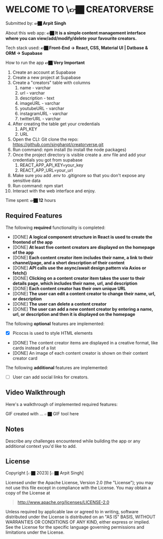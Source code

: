 # WELCOME TO \👉🏿 CREATORVERSE

Submitted by: **👉🏿 Arpit Singh**

About this web app: **👉🏿 It is a simple content management interface where you can view/add/modify/delete your favourite creators.**

Tech stack used: **👉🏿 Front-End -> React, CSS, Material UI | Datbase & ORM -> Supabase**

How to run the app **👉🏿 Very Important**

1. Create an account at Supabase
2. Create a new project at Supabase
3. Create a "creators" table with columns
   1. name - varchar
   2. url - varchar
   3. description - text
   4. imageURL - varchar
   5. youtubeURL - varchar
   6. instagramURL - varchar
   7. twitterURL - varchar
4. After creating the table get your credentials
   1. API_KEY
   2. URL
5. Open the CLI: Git clone the repo: https://github.com/singharpt/creatorverse.git
6. Run command: npm install (to install the node packages)
7. Once the project directory is visible create a .env file and add your credentials you got from supabase
   1. REACT_APP_API_KEY=your_key
   2. REACT_APP_URL=your_url
8. Make sure you add .env to .gitignore so that you don't expose any sensitive data
9. Run command: npm start
10. Interact with the web interface and enjoy.

Time spent: **👉🏿 12** hours

## Required Features

The following **required** functionality is completed:

<!-- 👉🏿👉🏿👉🏿 Make sure to check off completed functionality below -->

- [DONE] **A logical component structure in React is used to create the frontend of the app**
- [DONE] **At least five content creators are displayed on the homepage of the app**
- [DONE] **Each content creator item includes their name, a link to their channel/page, and a short description of their content**
- [DONE] **API calls use the async/await design pattern via Axios or fetch()**
- [DONE] **Clicking on a content creator item takes the user to their details page, which includes their name, url, and description**
- [DONE] **Each content creator has their own unique URL**
- [DONE] **The user can edit a content creator to change their name, url, or description**
- [DONE] **The user can delete a content creator**
- [DONE] **The user can add a new content creator by entering a name, url, or description and then it is displayed on the homepage**

The following **optional** features are implemented:

- [x] Picocss is used to style HTML elements
- [DONE] The content creator items are displayed in a creative format, like cards instead of a list
- [DONE] An image of each content creator is shown on their content creator card

The following **additional** features are implemented:

- [ ] User can add social links for creators.

## Video Walkthrough

Here's a walkthrough of implemented required features:

<!-- 👉🏿<img src='http://i.imgur.com/link/to/your/gif/file.gif' title='Video Walkthrough' width='' alt='Video Walkthrough' /> -->

<!-- Replace this with whatever GIF tool you used! -->

GIF created with ... 👉🏿 GIF tool here

<!-- Recommended tools:
[Kap](https://getkap.co/) for macOS
[ScreenToGif](https://www.screentogif.com/) for Windows
[peek](https://github.com/phw/peek) for Linux. -->

## Notes

Describe any challenges encountered while building the app or any additional context you'd like to add.

## License

Copyright [👉🏿 2023] [👉🏿 Arpit Singh]

Licensed under the Apache License, Version 2.0 (the "License"); you may not use this file except in compliance with the License. You may obtain a copy of the License at

> http://www.apache.org/licenses/LICENSE-2.0

Unless required by applicable law or agreed to in writing, software distributed under the License is distributed on an "AS IS" BASIS, WITHOUT WARRANTIES OR CONDITIONS OF ANY KIND, either express or implied. See the License for the specific language governing permissions and limitations under the License.
